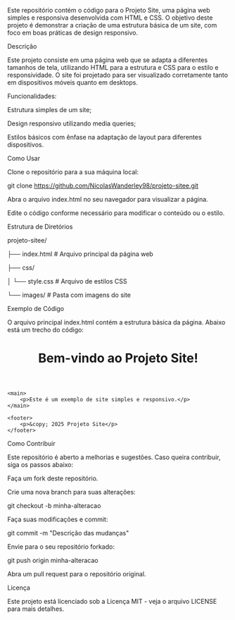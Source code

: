 Este repositório contém o código para o Projeto Site, uma página web simples e responsiva desenvolvida com HTML e CSS. O objetivo deste projeto é demonstrar a criação de uma estrutura básica de um site, com foco em boas práticas de design responsivo.

Descrição

Este projeto consiste em uma página web que se adapta a diferentes tamanhos de tela, utilizando HTML para a estrutura e CSS para o estilo e responsividade. O site foi projetado para ser visualizado corretamente tanto em dispositivos móveis quanto em desktops.

Funcionalidades:

Estrutura simples de um site;

Design responsivo utilizando media queries;

Estilos básicos com ênfase na adaptação de layout para diferentes dispositivos.

Como Usar

Clone o repositório para a sua máquina local:

git clone https://github.com/NicolasWanderley98/projeto-sitee.git


Abra o arquivo index.html no seu navegador para visualizar a página.

Edite o código conforme necessário para modificar o conteúdo ou o estilo.

Estrutura de Diretórios

projeto-sitee/

├── index.html         # Arquivo principal da página web

├── css/

│   └── style.css      # Arquivo de estilos CSS

└── images/            # Pasta com imagens do site


Exemplo de Código

O arquivo principal index.html contém a estrutura básica da página. Abaixo está um trecho do código:

<!DOCTYPE html>
<html lang="pt-br">
<head>
    <meta charset="UTF-8">
    <meta name="viewport" content="width=device-width, initial-scale=1.0">
    <title>Projeto Site</title>
    <link rel="stylesheet" href="css/style.css">
</head>
<body>
    <header>
        <h1>Bem-vindo ao Projeto Site!</h1>
    </header>

    <main>
        <p>Este é um exemplo de site simples e responsivo.</p>
    </main>

    <footer>
        <p>&copy; 2025 Projeto Site</p>
    </footer>
</body>
</html>

Como Contribuir

Este repositório é aberto a melhorias e sugestões. Caso queira contribuir, siga os passos abaixo:

Faça um fork deste repositório.

Crie uma nova branch para suas alterações:

git checkout -b minha-alteracao


Faça suas modificações e commit:

git commit -m "Descrição das mudanças"


Envie para o seu repositório forkado:

git push origin minha-alteracao


Abra um pull request para o repositório original.

Licença

Este projeto está licenciado sob a Licença MIT - veja o arquivo LICENSE
 para mais detalhes.
 

